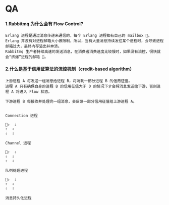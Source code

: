 # QA

#### 1.Rabbitmq 为什么会有 Flow Control?

```
Erlang 进程是通过消息传递来通信的，每个 Erlang 进程都有自己的 mailbox 📮。
Erlang 并没有对进程邮箱大小做限制，所以，当有大量消息持续发往某个进程时，会导致进程邮箱过大，最终内存溢出并奔溃。
Rabbitmq 生产者持续高速的发送消息，在消费者消费速度比较慢时，如果没有流控，很快就会“挤爆”进程的邮箱 📮。
```

#### 2.什么是基于信用证算法的流控机制（credit-based algorithm）

```
上游进程 A 每发送一组消息给进程 B，将消耗一部分进程 B 的信用征值。
进程 A 只有确保自身的进程 B 的信用征值大于 0 的情况下才会将消息发送给下游，否则进程 A 将进入 Flow 状态。

下游进程 B 每接收并处理完一组消息，会反馈一部分信用征值给上游进程 A。


Connection 进程

⇧  ⇩
⇧  ⇩
⇧  ⇩

Channel 进程

⇧  ⇩
⇧  ⇩
⇧  ⇩

队列处理进程

⇧  ⇩
⇧  ⇩
⇧  ⇩

消息持久化进程
```